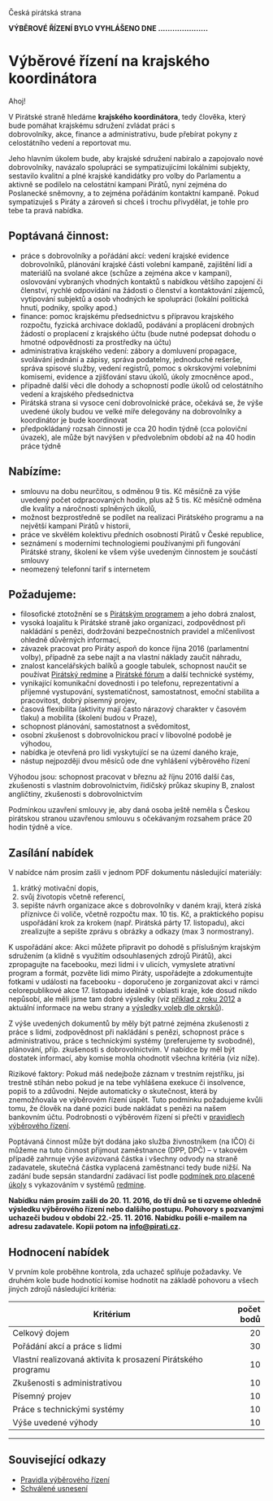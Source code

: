 Česká pirátská strana  

**VÝBĚROVÉ ŘÍZENÍ BYLO VYHLÁŠENO DNE .....................**

Výběrové řízení na krajského koordinátora
========================

Ahoj!

V Pirátské straně hledáme **krajského koordinátora**, tedy člověka, který bude pomáhat krajskému sdružení zvládat práci s  
dobrovolníky, akce, finance a administrativu, bude přebírat pokyny z celostátního vedení a reportovat mu. 

Jeho hlavním úkolem bude, aby krajské sdružení nabíralo a zapojovalo nové dobrovolníky, navázalo spolupráci 
se sympatizujícími lokálními subjekty, sestavilo kvalitní a plné krajské kandidátky pro volby do Parlamentu a aktivně se 
podílelo na celostátní kampani Pirátů, nyní zejména do Poslanecké sněmovny, a to zejména pořádáním kontaktní kampaně.
Pokud sympatizuješ s Piráty a zároveň si chceš i trochu přivydělat, je tohle pro tebe ta pravá nabídka. 

## Poptávaná činnost:

* práce s dobrovolníky a pořádání akcí: vedení krajské evidence dobrovolníků, plánování krajské části volební kampaně, zajištění lidí a materiálů na svolané akce (schůze a zejména akce v kampani), oslovování vybraných vhodných kontaktů s nabídkou většího zapojení či členství, rychlé odpovídání na žádosti o členství a kontaktování zájemců, vytipování subjektů a osob vhodných ke spolupráci (lokální politická hnutí, podniky, spolky apod.)
* finance: pomoc krajskému předsednictvu s přípravou krajského rozpočtu, fyzická archivace dokladů, podávání a proplácení drobných žádostí o proplacení z krajského účtu (bude nutné podepsat dohodu o hmotné odpovědnosti za prostředky na účtu)
* administrativa krajského vedení: zábory a domluvení propagace, svolávání jednání a zápisy, správa podatelny, jednoduché rešerše, správa spisové služby, vedení registrů, pomoc s okrskovými volebními komisemi, evidence a zjišťování stavu úkolů, úkoly zmocněnce apod., 
* případně další věci dle dohody a schopností podle úkolů od celostátního vedení a krajského předsednictva
* Pirátská strana si vysoce cení dobrovolnické práce, očekává se, že výše uvedené úkoly budou ve velké míře delegovány na dobrovolníky a koordinátor je bude koordinovat
* předpokládaný rozsah činnosti je cca 20 hodin týdně (cca poloviční úvazek), ale může být navýšen v předvolebním období až na 40 hodin práce týdně

## Nabízíme:

* smlouvu na dobu neurčitou, s odměnou 9 tis. Kč měsíčně za výše uvedený počet odpracovaných hodin, plus až 5 tis. Kč měsíčně odměna dle kvality a náročnosti splněných úkolů,
* možnost bezprostředně se podílet na realizaci Pirátského programu a na největší kampani Pirátů v historii,
* práce ve skvělém kolektivu předních osobností Pirátů v České republice,
* seznámení s moderními technologiemi používanými při fungování Pirátské strany, školení ke všem výše uvedeným činnostem je součástí smlouvy
* neomezený telefonní tarif s internetem

## Požadujeme:

* filosofické ztotožnění se s [Pirátským programem][program] a jeho dobrá znalost, 
* vysoká loajalitu k Pirátské straně jako organizaci, zodpovědnost při nakládání s penězi, dodržování bezpečnostních pravidel a mlčenlivost ohledně důvěrných informací,
* závazek pracovat pro Piráty aspoň do konce října 2016 (parlamentní volby), případně za sebe najít a na vlastní náklady zaučit náhradu,
* znalost kancelářských balíků a google tabulek, schopnost naučit se používat [Pirátský redmine][redmine] a [Pirátské fórum][forum] a další technické systémy,
* vynikající komunikační dovednosti i po telefonu, reprezentativní a příjemné vystupování, systematičnost, samostatnost, emoční stabilita a pracovitost, dobrý písemný projev,
* časová flexibilita (aktivity mají často nárazový charakter v časovém tlaku) a mobilita (školení budou v Praze),
* schopnost plánování, samostatnost a svědomitost,
* osobní zkušenost s dobrovolnickou prací v libovolné podobě je výhodou,
* nabídka je otevřená pro lidi vyskytující se na území daného kraje,
* nástup nejpozději dvou měsíců ode dne vyhlášení výběrového řízení

Výhodou jsou: schopnost pracovat v březnu až říjnu 2016 další čas, zkušenosti s vlastním dobrovolnictvím, řidičský průkaz skupiny B, znalost angličtiny, zkušenosti s dobrovolnictvím

Podmínkou uzavření smlouvy je, aby daná osoba ještě neměla s Českou pirátskou stranou uzavřenou smlouvu s očekávaným rozsahem práce 20 hodin týdně a více. 

[program]: https://www.pirati.cz/program/start
[forum]: https://forum.pirati.cz
[redmine]: https://redmine.pirati.cz/

## Zasílání nabídek

V nabídce nám prosím zašli v jednom PDF dokumentu následující materiály: 

1. krátký motivační dopis,
2. svůj životopis včetně referencí,
3. sepište návrh organizace akce s dobrovolníky v daném kraji, která získá příznivce či voliče, včetně rozpočtu max. 10 tis. Kč, a praktického popisu uspořádání krok za krokem (např. Pirátská párty 17. listopadu), akci zrealizujte a sepište zprávu s obrázky a odkazy (max 3 normostrany).


K uspořádání akce: Akci můžete připravit po dohodě s příslušným krajským sdružením (a klidně s využitím odsouhlasených zdrojů Pirátů), akci zpropagujte na facebooku, mezi lidmi i v ulicích, vymyslete atrativní program a formát, pozvěte lidi mimo Piráty, uspořádejte a zdokumentujte fotkami v události na facebooku - doporučeno je zorganizovat akci v rámci celorepublikové akce 17. listopadu ideálně v oblasti kraje, kde dosud nikdo nepůsobí, ale měli jsme tam dobré výsledky (viz [příklad z roku 2012](https://www.pirati.cz/tiskove-zpravy/17._listopad_-_bud_pirat) a aktuální informace na webu strany a [výsledky voleb dle okrsků](https://interaktivni.rozhlas.cz/krajske-volby-v-okrscich/)).

Z výše uvedených dokumentů by měly být patrné zejména zkušenosti z práce s lidmi, zodpovědnost při nakládání s penězi, schopnost práce s administrativou, práce s technickými systémy (preferujeme ty svobodné), plánování, příp. zkušenosti s dobrovolnictvím. V nabídce by měl být dostatek informací, aby komise mohla ohodnotit všechna kritéria (viz níže).


[plan]: https://redmine.pirati.cz/projects/senat/roadmap

Rizikové faktory: Pokud máš nedejbože záznam v trestním rejstříku, jsi trestně stíhán nebo pokud je na tebe vyhlášena exekuce či insolvence, popiš to a zdůvodni. Nejde automaticky o skutečnost, která by znemožňovala ve výběrovém řízení úspět. Tuto podmínku požadujeme kvůli tomu, že člověk na dané pozici bude nakládat s penězi na našem bankovním účtu. Podrobnosti o výběrovém řízení si přečti v [pravidlech výběrového řízení](pravidla.md). 

Poptávaná činnost může být dodána jako služba živnostníkem (na IČO) či můžeme na tuto činnost přijmout zaměstnance (DPP, DPČ) – v takovém případě zahrnuje výše avizovaná částka i všechny odvody na straně zadavatele, skutečná částka vyplacená zaměstnanci tedy bude nižší. Na zadání bude sepsán standardní zadávací list podle [podmínek pro placené úkoly](https://www.pirati.cz/rules/ppu) s vykazováním v systémů [redmine][redmine].

**Nabídku nám prosím zašli do 20. 11. 2016, do tří dnů se ti ozveme ohledně výsledku výběrového řízení nebo dalšího postupu. Pohovory s pozvanými uchazeči budou v období 22.-25. 11. 2016.  Nabídku pošli e-mailem na adresu zadavatele. Kopii potom na <info@pirati.cz>.**

## Hodnocení nabídek

V prvním kole proběhne kontrola, zda uchazeč splňuje požadavky. Ve druhém kole bude hodnotící komise hodnotit na základě pohovoru a všech jiných zdrojů následující kritéria:

Kritérium | počet bodů
--------- | ---------:
Celkový dojem | 20
Pořádání akcí a práce s lidmi | 30
Vlastní realizovaná aktivita k prosazení Pirátského programu | 10
Zkušenosti s administrativou | 10
Písemný projev | 10 
Práce s technickými systémy  | 10
Výše uvedené výhody  | 10
----

## Související odkazy

* [Pravidla výběrového řízení](pravidla.md)
* [Schválené usnesení](usneseni.md) 
